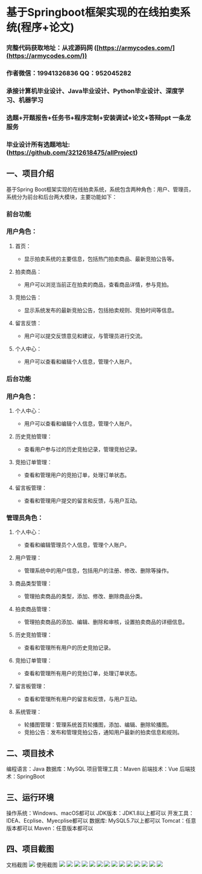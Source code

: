 基于Springboot框架实现的在线拍卖系统(程序+论文)
=
###  完整代码获取地址：从戎源码网 ([https://armycodes.com/](https://armycodes.com/))
###  作者微信：19941326836  QQ：952045282 
###  承接计算机毕业设计、Java毕业设计、Python毕业设计、深度学习、机器学习
###  选题+开题报告+任务书+程序定制+安装调试+论文+答辩ppt 一条龙服务
###  毕业设计所有选题地址:(https://github.com/3212618475/allProject)


一、项目介绍
---
基于Spring Boot框架实现的在线拍卖系统，系统包含两种角色：用户、管理员，系统分为前台和后台两大模块，主要功能如下：

### 前台功能

### 用户角色：
1. 首页：
   - 显示拍卖系统的主要信息，包括热门拍卖商品、最新竞拍公告等。
2. 拍卖商品：
   - 用户可以浏览当前正在拍卖的商品，查看商品详情，参与竞拍。
3. 竞拍公告：
   - 显示系统发布的最新竞拍公告，包括拍卖规则、竞拍时间等信息。

4. 留言反馈：
   - 用户可以提交反馈意见和建议，与管理员进行交流。

5. 个人中心：
   - 用户可以查看和编辑个人信息，管理个人账户。

### 后台功能

### 用户角色：

1. 个人中心：
   - 用户可以查看和编辑个人信息，管理个人账户。

2. 历史竞拍管理：
   - 查看用户参与过的历史竞拍记录，管理竞拍记录。

3. 竞拍订单管理：
   - 查看和管理用户的竞拍订单，处理订单状态。

4. 留言板管理：
   - 查看和管理用户提交的留言和反馈，与用户互动。

### 管理员角色：

1. 个人中心：
   - 查看和编辑管理员个人信息，管理个人账户。

2. 用户管理：
   - 管理系统中的用户信息，包括用户的注册、修改、删除等操作。

3. 商品类型管理：
   - 管理拍卖商品的类型，添加、修改、删除商品分类。

4. 拍卖商品管理：
   - 管理拍卖商品的添加、编辑、删除和审核，设置拍卖商品的详细信息。

5. 历史竞拍管理：
   - 查看和管理所有用户的历史竞拍记录。

6. 竞拍订单管理：
   - 查看和管理所有用户的竞拍订单，处理订单状态。

7. 留言板管理：
   - 查看和管理所有用户的留言和反馈，与用户互动。

8. 系统管理：
   - 轮播图管理：管理系统首页轮播图，添加、编辑、删除轮播图。
   - 竞拍公告：发布和管理竞拍公告，通知用户最新的拍卖信息和规则。



二、项目技术
---
编程语言：Java
数据库：MySQL
项目管理工具：Maven
前端技术：Vue
后端技术：SpringBoot

三、运行环境
---
操作系统：Windows、macOS都可以
JDK版本：JDK1.8以上都可以
开发工具：IDEA、Ecplise、Myecplise都可以
数据库: MySQL5.7以上都可以
Tomcat：任意版本都可以
Maven：任意版本都可以

四、项目截图
---
文档截图
![](limage/1.png)
使用截图
![](image/图片1.png)
![](image/图片2.png)
![](image/图片3.png)
![](image/图片4.png)
![](image/图片5.png)
![](image/图片6.png)
![](image/图片7.png)
![](image/图片8.png)
![](image/图片9.png)
![](image/图片10.png)
![](image/图片11.png)
![](image/图片12.png)
![](image/图片13.png)
![](image/图片14.png)

